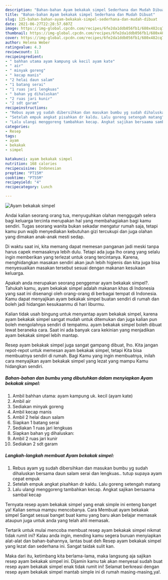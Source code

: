 ```yaml
---
description: "Bahan-bahan Ayam bekakak simpel Sederhana dan Mudah Dibuat"
title: "Bahan-bahan Ayam bekakak simpel Sederhana dan Mudah Dibuat"
slug: 125-bahan-bahan-ayam-bekakak-simpel-sederhana-dan-mudah-dibuat
date: 2021-06-27T22:28:57.607Z
image: https://img-global.cpcdn.com/recipes/6fe2da1ddb056fb1/680x482cq70/ayam-bekakak-simpel-foto-resep-utama.jpg
thumbnail: https://img-global.cpcdn.com/recipes/6fe2da1ddb056fb1/680x482cq70/ayam-bekakak-simpel-foto-resep-utama.jpg
cover: https://img-global.cpcdn.com/recipes/6fe2da1ddb056fb1/680x482cq70/ayam-bekakak-simpel-foto-resep-utama.jpg
author: Helena Weber
ratingvalue: 4.3
reviewcount: 11
recipeingredient:
- " bahhan utama ayam kampung uk kecil ayam kate"
- " air"
- " minyak goreng"
- " kecap manis"
- "2 helai daun salam"
- "1 batang serai"
- "1 ruas jari lengkuas"
- " bahan yg dihaluskan"
- "2 ruas jari kunir"
- "2 sdt garam"
recipeinstructions:
- "Rebus ayam yg sudah dibersihkan dan masukan bumbu yg sudah dihaluskan bersama daun salam serai dan lengkuas.. tutup supaya ayam cepat empuk"
- "Setelah empuk angkat pisahkan dr kaldu. Lalu goreng setengah matang"
- "Lalu ulangi menggoreng tambahkan kecap. Angkat sajikan bersaama sambal kecap"
categories:
- Resep
tags:
- ayam
- bekakak
- simpel

katakunci: ayam bekakak simpel 
nutrition: 168 calories
recipecuisine: Indonesian
preptime: "PT15M"
cooktime: "PT55M"
recipeyield: "4"
recipecategory: Lunch

---
```



![Ayam bekakak simpel](https://img-global.cpcdn.com/recipes/6fe2da1ddb056fb1/680x482cq70/ayam-bekakak-simpel-foto-resep-utama.jpg)

Andai kalian seorang orang tua, menyuguhkan olahan menggugah selera bagi keluarga tercinta merupakan hal yang membahagiakan bagi kamu sendiri. Tugas seorang  wanita bukan sekadar mengatur rumah saja, tetapi kamu pun wajib menyediakan kebutuhan gizi tercukupi dan juga olahan yang dimakan anak-anak mesti sedap.

Di waktu  saat ini, kita memang dapat memesan panganan jadi meski tanpa harus capek memasaknya lebih dulu. Tetapi ada juga lho orang yang selalu ingin memberikan yang terlezat untuk orang tercintanya. Karena, menghidangkan masakan sendiri akan jauh lebih higienis dan kita juga bisa menyesuaikan masakan tersebut sesuai dengan makanan kesukaan keluarga. 



Apakah anda merupakan seorang penggemar ayam bekakak simpel?. Tahukah kamu, ayam bekakak simpel adalah makanan khas di Indonesia yang saat ini disenangi oleh orang-orang di berbagai tempat di Indonesia. Kamu dapat menyajikan ayam bekakak simpel buatan sendiri di rumah dan boleh jadi hidangan kesukaanmu di hari liburmu.

Kalian tidak usah bingung untuk menyantap ayam bekakak simpel, karena ayam bekakak simpel sangat mudah untuk ditemukan dan juga kalian pun boleh mengolahnya sendiri di tempatmu. ayam bekakak simpel boleh dibuat lewat beraneka cara. Saat ini ada banyak cara kekinian yang menjadikan ayam bekakak simpel lebih mantap.

Resep ayam bekakak simpel juga sangat gampang dibuat, lho. Kita jangan repot-repot untuk memesan ayam bekakak simpel, tetapi Kita bisa membuatnya sendiri di rumah. Bagi Kamu yang ingin membuatnya, inilah cara menyajikan ayam bekakak simpel yang lezat yang mampu Kamu hidangkan sendiri.

<!--inarticleads1-->

##### Bahan-bahan dan bumbu yang dibutuhkan dalam menyiapkan Ayam bekakak simpel:

1. Ambil  bahhan utama: ayam kampung uk. kecil (ayam kate)
1. Ambil  air
1. Sediakan  minyak goreng
1. Ambil  kecap manis
1. Ambil 2 helai daun salam
1. Siapkan 1 batang serai
1. Sediakan 1 ruas jari lengkuas
1. Siapkan  bahan yg dihaluskan:
1. Ambil 2 ruas jari kunir
1. Sediakan 2 sdt garam




<!--inarticleads2-->

##### Langkah-langkah membuat Ayam bekakak simpel:

1. Rebus ayam yg sudah dibersihkan dan masukan bumbu yg sudah dihaluskan bersama daun salam serai dan lengkuas.. tutup supaya ayam cepat empuk
1. Setelah empuk angkat pisahkan dr kaldu. Lalu goreng setengah matang
1. Lalu ulangi menggoreng tambahkan kecap. Angkat sajikan bersaama sambal kecap




Ternyata resep ayam bekakak simpel yang enak simple ini enteng banget ya! Kalian semua mampu mencobanya. Cara Membuat ayam bekakak simpel Sangat sesuai banget buat kamu yang baru akan belajar memasak ataupun juga untuk anda yang telah ahli memasak.

Tertarik untuk mulai mencoba membuat resep ayam bekakak simpel nikmat tidak rumit ini? Kalau anda ingin, mending kamu segera buruan menyiapkan alat-alat dan bahan-bahannya, lantas buat deh Resep ayam bekakak simpel yang lezat dan sederhana ini. Sangat taidak sulit kan. 

Maka dari itu, ketimbang kita berlama-lama, maka langsung aja sajikan resep ayam bekakak simpel ini. Dijamin kamu tak akan menyesal sudah buat resep ayam bekakak simpel enak tidak rumit ini! Selamat berkreasi dengan resep ayam bekakak simpel mantab simple ini di rumah masing-masing,ya!.

